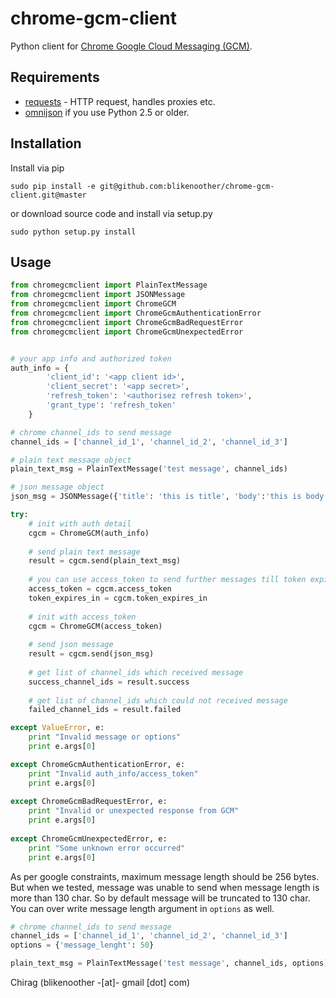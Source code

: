 # chrome-gcm-client
Python client for [Chrome Google Cloud Messaging (GCM)](http://developer.chrome.com/apps/cloudMessaging.html).

## Requirements
*   [requests](http://docs.python-requests.org/) - HTTP request, handles proxies etc.
*   [omnijson](https://pypi.python.org/pypi/omnijson/) if you use Python 2.5 or older.

## Installation
Install via pip

    sudo pip install -e git@github.com:blikenoother/chrome-gcm-client.git@master
    
or download source code and install via setup.py

    sudo python setup.py install

## Usage
```python    
from chromegcmclient import PlainTextMessage
from chromegcmclient import JSONMessage
from chromegcmclient import ChromeGCM
from chromegcmclient import ChromeGcmAuthenticationError
from chromegcmclient import ChromeGcmBadRequestError
from chromegcmclient import ChromeGcmUnexpectedError


# your app info and authorized token
auth_info = {
        'client_id': '<app client id>',
        'client_secret': '<app secret>',
        'refresh_token': '<authorisez refresh token>',
        'grant_type': 'refresh_token'
    }

# chrome channel_ids to send message
channel_ids = ['channel_id_1', 'channel_id_2', 'channel_id_3']

# plain text message object
plain_text_msg = PlainTextMessage('test message', channel_ids)

# json message object
json_msg = JSONMessage({'title': 'this is title', 'body':'this is body'}, channel_ids)

try:
    # init with auth detail
    cgcm = ChromeGCM(auth_info)
    
    # send plain text message
    result = cgcm.send(plain_text_msg)
    
    # you can use access_token to send further messages till token expires
    access_token = cgcm.access_token
    token_expires_in = cgcm.token_expires_in
    
    # init with access_token
    cgcm = ChromeGCM(access_token)
    
    # send json message
    result = cgcm.send(json_msg)
    
    # get list of channel_ids which received message
    success_channel_ids = result.success
    
    # get list of channel_ids which could not received message
    failed_channel_ids = result.failed

except ValueError, e:
    print "Invalid message or options"
    print e.args[0]

except ChromeGcmAuthenticationError, e:
    print "Invalid auth_info/access_token"
    print e.args[0]
    
except ChromeGcmBadRequestError, e:
    print "Invalid or unexpected response from GCM"
    print e.args[0]
    
except ChromeGcmUnexpectedError, e:
    print "Some unknown error occurred"
    print e.args[0]

```

As per google constraints, maximum message length should be 256 bytes. But when we tested, message was unable to send when message length is more than 130 char. So by default message will be truncated to 130 char. You can over write message length argument in `options` as well.
```python
# chrome channel_ids to send message
channel_ids = ['channel_id_1', 'channel_id_2', 'channel_id_3']
options = {'message_lenght': 50}

plain_text_msg = PlainTextMessage('test message', channel_ids, options)

```

Chirag (blikenoother -[at]- gmail [dot] com)